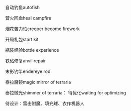 自动钓鱼autofish

营火回血heal campfire

烟花苦力怕creeper become firework

开局礼包start kit

瓶装经验bottle experience

铁砧修复anvil repair

末影钓竿endereye rod

泰拉魔镜magic mirror of terraria

泰拉微光shimmer of terraria：
待优化waiting for optimizing

待设计：雷击附魔、填充球、农作机器人